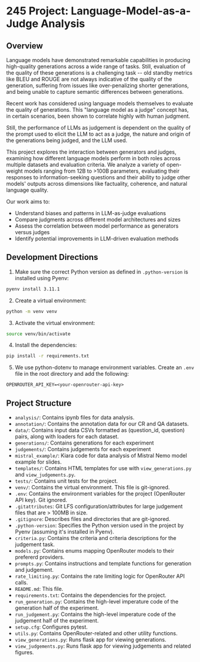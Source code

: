 # 245 Project: Language-Model-as-a-Judge Analysis

## Overview

Language models have demonstrated remarkable capabilities in producing high-quality generations across a wide range of tasks. Still, evaluation of the quality of these generations is a challenging task -- old standby metrics like BLEU and ROUGE are not always indicative of the quality of the generation, suffering from issues like over-penalizing shorter generations, and being unable to capture semantic differences between generations.

Recent work has considered using language models themselves to evaluate the quality of generations. This "language model as a judge" concept has, in certain scenarios, been shown to correlate highly with human judgment.

Still, the performance of LLMs as judgement is dependent on the quality of the prompt used to elicit the LLM to act as a judge, the nature and origin of the generations being judged, and the LLM used.

This project explores the interaction between generators and judges, examining how different language models perform in both roles across multiple datasets and evaluation criteria. We analyze a variety of open-weight models ranging from 12B to >100B parameters, evaluating their responses to information-seeking questions and their ability to judge other models' outputs across dimensions like factuality, coherence, and natural language quality.

Our work aims to:
- Understand biases and patterns in LLM-as-judge evaluations
- Compare judgments across different model architectures and sizes
- Assess the correlation between model performance as generators versus judges
- Identify potential improvements in LLM-driven evaluation methods

## Development Directions

1. Make sure the correct Python version as defined in `.python-version` is installed using Pyenv:
```bash
pyenv install 3.11.1
```

2. Create a virtual environment:
```bash
python -m venv venv
```

3. Activate the virtual environment:
```bash
source venv/bin/activate
```

4. Install the dependencies:
```bash
pip install -r requirements.txt
```

5. We use python-dotenv to manage environment variables. Create an `.env` file in the root directory and add the following:
```
OPENROUTER_API_KEY=<your-openrouter-api-key>
```

## Project Structure
- `analysis/`: Contains ipynb files for data analysis.
- `annotation/`: Contains the annotation data for our CR and QA datasets.
- `data/`: Contains input data CSVs formatted as (question_id, question) pairs, along with loaders for each dataset.
- `generations/`: Contains generations for each experiment
- `judgements/`: Contains judgements for each experiment
- `mistral_example/`: Kiara code for data analysis of Mistral Nemo model example for slides.
- `templates/`: Contains HTML templates for use with `view_generations.py` and `view_judgements.py`.
- `tests/`: Contains unit tests for the project.
- `venv/`: Contains the virtual environment. This file is git-ignored.
- `.env`: Contains the environment variables for the project (OpenRouter API key). Git ignored.
- `.gitattributes`: Git LFS configuration/attributes for large judgement files that are > 100MB in size.
- `.gitignore`: Describes files and directories that are git-ignored.
- `.python-version`: Specifies the Python version used in the project by Pyenv (assuming it's installed in Pyenv).
- `criteria.py`: Contains the criteria and criteria descriptions for the judgement task.
- `models.py`: Contains enums mapping OpenRouter models to their prefererd providers.
- `prompts.py`: Contains instructions and template functions for generation and judgement.
- `rate_limiting.py`: Contains the rate limiting logic for OpenRouter API calls.
- `README.md`: This file.
- `requirements.txt`: Contains the dependencies for the project.
- `run_generation.py`: Contains the high-level imperature code of the generation half of the experiment.
- `run_judgement.py`: Contains the high-level imperature code of the judgement half of the experiment.
- `setup.cfg`: Configures pytest.
- `utils.py`: Contains OpenRouter-related and other utility functions.
- `view_generations.py`: Runs flask app for viewing generations.
- `view_judgements.py`: Runs flask app for viewing judgements and related figures.
